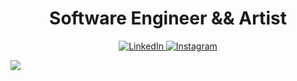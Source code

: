 <h1 align='center'>Software Engineer && Artist</h1>

<p align='center'>
  <a href="https://www.linkedin.com/in/stanislaw-krzyzewski/">
    <img src="https://img.shields.io/badge/LinkedIn-blue?style=flat&logo=linkedin&labelColor=blue" alt="LinkedIn" />
  </a>
  
   <a href="https://www.instagram.com/stash_studio/">
    <img src="https://img.shields.io/badge/Instagram-white?style=flat&logo=instagram&labelColor=white" alt="Instagram" />
  </a>
</p>

<img src="https://github-readme-stats.vercel.app/api?username=Stasiulek&theme=dracula&show_icons=true"/>

<!--
**Stasiulek/Stasiulek** is a ✨ _special_ ✨ repository because its `README.md` (this file) appears on your GitHub profile.

Here are some ideas to get you started:

- 🔭 I’m currently working on ...
- 🌱 I’m currently learning ...
- 👯 I’m looking to collaborate on ...
- 🤔 I’m looking for help with ...
- 💬 Ask me about ...
- 📫 How to reach me: ...
- 😄 Pronouns: ...
- ⚡ Fun fact: ...
-->
